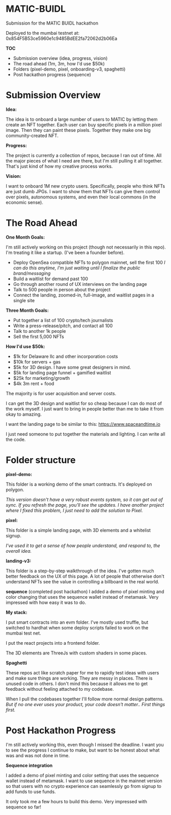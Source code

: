 # MATIC-BUIDL

Submission for the MATIC BUIDL hackathon

Deployed to the mumbai testnet at: 0x854F5B53ce5960e1c9485BdEE2fa72062d2b06Ea

**TOC**

- Submission overview (idea, progress, vision)
- The road ahead (1m, 3m, how I'd use $50k)
- Folders (pixel-demo, pixel, onboarding-v3, spaghetti)
- Post hackathon progress (sequence)

# Submission Overview

**Idea:**

The idea is to onboard a large number of users to MATIC by letting them create an NFT together. Each user can buy specific pixels in a million pixel image. Then they can paint these pixels. Together they make one big community-created NFT.

**Progress:**

The project is currently a collection of repos, because I ran out of time. All the major pieces of what I need are there, but I'm still pulling it all together. That's just kind of how my creative process works.

**Vision:**

I want to onboard 1M new crypto users. Specifically, people who think NFTs are just dumb JPGs. I want to show them that NFTs can give them control over pixels, autonomous systems, and even their local commons (in the economic sense).

# The Road Ahead

**One Month Goals:**

I'm still actively working on this project (though not necessarily in this repo). I'm treating it like a startup. (I've been a founder before).

- Deploy OpenSea compatible NFTs to polygon mainnet, sell the first 100
  _I can do this anytime, I'm just waiting until I finalize the public brand/messaging_
- Build a waitlist for demand past 100
- Go through another round of UX interviews on the landing page
- Talk to 500 people in person about the project
- Connect the landing, zoomed-in, full-image, and waitlist pages in a single site

**Three Month Goals:**

- Put together a list of 100 crypto/tech journalists
- Write a press-release/pitch, and contact all 100
- Talk to another 1k people
- Sell the first 5,000 NFTs

**How I'd use $50k:**

- $1k for Delaware llc and other incorporation costs
- $10k for servers + gas
- $5k for 3D design. I have some great designers in mind.
- $5k for landing page funnel + gamified waitlist
- $25k for marketing/growth
- $4k 3m rent + food

The majority is for user acquisition and server costs.

I can get the 3D design and waitlist for so cheap because I can do most of the work myself. I just want to bring in people better than me to take it from okay to amazing.

I want the landing page to be similar to this:
https://www.spaceandtime.io

I just need someone to put together the materials and lighting. I can write all the code.

# Folder structure

**pixel-demo:**

This folder is a working demo of the smart contracts. It's deployed on polygon.

_This version doesn't have a very robust events system, so it can get out of sync. If you refresh the page, you'll see the updates.
I have another project where I fixed this problem, I just need to add the solution to Pixel._

**pixel:**

This folder is a simple landing page, with 3D elements and a whitelist signup.

_I've used it to get a sense of how people understand, and respond to, the overall idea._

**landing-v3:**

This folder is a step-by-step walkthrough of the idea. I've gotten much better feedback on the UX of this page. A lot of people that otherwise don't understand NFTs see the value in controlling a billboard in the real world.

**sequence**
(completed post hackathon)
I added a demo of pixel minting and color changing that uses the sequence wallet instead of metamask. Very impressed with how easy it was to do.

**My stack:**

I put smart contracts into an evm folder. I've mostly used truffle, but switched to hardhat when some deploy scripts failed to work on the mumbai test net.

I put the react projects into a frontend folder.

The 3D elements are ThreeJs with custom shaders in some places.

**Spaghetti**

These repos act like scratch paper for me to rapidly test ideas with users and make sure things are working. They are messy in places. There is unused code in others. I don't mind this because it allows me to get feedback without feeling attached to my codebase.

When I pull the codebases together I'll follow more normal design patterns.
_But if no one ever uses your product, your code doesn't matter.. First things first._

# Post Hackathon Progress

I'm still actively working this, even though I missed the deadline. I want you to see the progress I continue to make, but want to be honest about what was and was not done in time.

**Sequence integration**

I added a demo of pixel minting and color setting that uses the sequence wallet instead of metamask. I want to use sequence in the mainnet version so that users with no crypto experience can seamlessly go from signup to add funds to use funds.

It only took me a few hours to build this demo. Very impressed with sequence so far!
